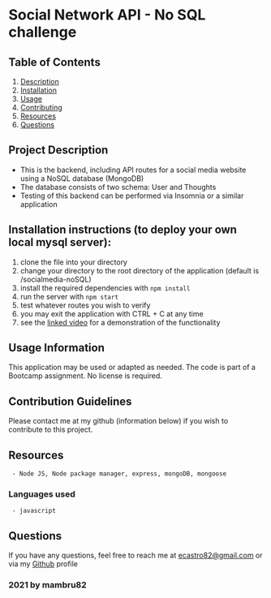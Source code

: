 # Social Network API - No SQL challenge
   ## Table of Contents
   1. [Description](#Project-Description)
   1. [Installation](#Installation-instructions)
   1. [Usage](#Usage-Information)
   1. [Contributing](#Contribution-Guidelines)
   1. [Resources](#Resources)
   1. [Questions](#Questions)

   ## Project Description
   - This is the backend, including API routes for a social media website using a NoSQL database (MongoDB)
   - The database consists of two schema: User and Thoughts
   - Testing of this backend can be performed via Insomnia or a similar application

   ## Installation instructions (to deploy your own local mysql server):
   1. clone the file into your directory 
   1. change your directory to the root directory of the application (default is /socialmedia-noSQL)
   1. install the required dependencies with `npm install`
   1. run the server with `npm start`
   1. test whatever routes you wish to verify
   1. you may exit the application with CTRL + C at any time
   1. see the [linked video]() for a demonstration of the functionality

   ## Usage Information
   This application may be used or adapted as needed. The code is part of a Bootcamp assignment. No license is required.
   ## Contribution Guidelines
   Please contact me at my github (information below) if you wish to contribute to this project.
   ## Resources
     - Node JS, Node package manager, express, mongoDB, mongoose
   ### Languages used
     - javascript

   ## Questions
   If you have any questions, feel free to reach me at ecastro82@gmail.com or via my [Github](https://github.com/mambru82) profile 
  
   ### 2021 by mambru82